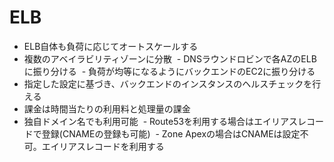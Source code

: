 # ELB

- ELB自体も負荷に応じてオートスケールする
- 複数のアベイラビリティゾーンに分散
  - DNSラウンドロビンで各AZのELBに振り分ける
  - 負荷が均等になるようにバックエンドのEC2に振り分ける
- 指定した設定に基づき、バックエンドのインスタンスのヘルスチェックを行える
- 課金は時間当たりの利用料と処理量の課金
- 独自ドメイン名でも利用可能
  - Route53を利用する場合はエイリアスレコードで登録(CNAMEの登録も可能)
  - Zone Apexの場合はCNAMEは設定不可。エイリアスレコードを利用する
  
  
 
 
 
